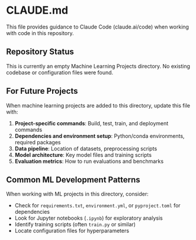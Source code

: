 # CLAUDE.md

This file provides guidance to Claude Code (claude.ai/code) when working with code in this repository.

## Repository Status

This is currently an empty Machine Learning Projects directory. No existing codebase or configuration files were found.

## For Future Projects

When machine learning projects are added to this directory, update this file with:

1. **Project-specific commands**: Build, test, train, and deployment commands
2. **Dependencies and environment setup**: Python/conda environments, required packages
3. **Data pipeline**: Location of datasets, preprocessing scripts
4. **Model architecture**: Key model files and training scripts
5. **Evaluation metrics**: How to run evaluations and benchmarks

## Common ML Development Patterns

When working with ML projects in this directory, consider:
- Check for `requirements.txt`, `environment.yml`, or `pyproject.toml` for dependencies
- Look for Jupyter notebooks (`.ipynb`) for exploratory analysis
- Identify training scripts (often `train.py` or similar)
- Locate configuration files for hyperparameters